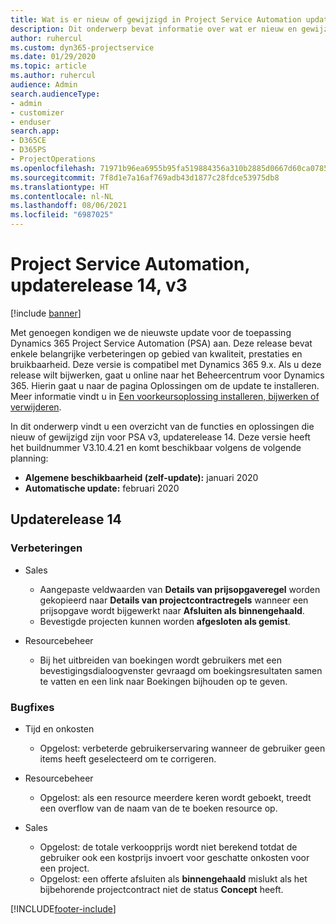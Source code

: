 ```yaml
---
title: Wat is er nieuw of gewijzigd in Project Service Automation updaterelease 14, v3
description: Dit onderwerp bevat informatie over wat er nieuw en gewijzigd is in Project Service Automation updaterelease 14, v3.
author: ruhercul
ms.custom: dyn365-projectservice
ms.date: 01/29/2020
ms.topic: article
ms.author: ruhercul
audience: Admin
search.audienceType:
- admin
- customizer
- enduser
search.app:
- D365CE
- D365PS
- ProjectOperations
ms.openlocfilehash: 71971b96ea6955b95fa519884356a310b2885d0667d60ca07856a444de77dc64
ms.sourcegitcommit: 7f8d1e7a16af769adb43d1877c28fdce53975db8
ms.translationtype: HT
ms.contentlocale: nl-NL
ms.lasthandoff: 08/06/2021
ms.locfileid: "6987025"
---
```

# <a name="project-service-automation-update-release-14-v3"></a>Project Service Automation, updaterelease 14, v3

[!include [banner](../includes/psa-now-project-operations.md)]

Met genoegen kondigen we de nieuwste update voor de toepassing Dynamics 365 Project Service Automation (PSA) aan. Deze release bevat enkele belangrijke verbeteringen op gebied van kwaliteit, prestaties en bruikbaarheid. Deze versie is compatibel met Dynamics 365 9.x. Als u deze release wilt bijwerken, gaat u online naar het Beheercentrum voor Dynamics 365. Hierin gaat u naar de pagina Oplossingen om de update te installeren. Meer informatie vindt u in [Een voorkeursoplossing installeren, bijwerken of verwijderen](/power-platform/admin/install-remove-preferred-solution).

In dit onderwerp vindt u een overzicht van de functies en oplossingen die nieuw of gewijzigd zijn voor PSA v3, updaterelease 14. Deze versie heeft het buildnummer V3.10.4.21 en komt beschikbaar volgens de volgende planning:

- **Algemene beschikbaarheid (zelf-update):** januari 2020
- **Automatische update:** februari 2020

## <a name="update-release-14"></a>Updaterelease 14

### <a name="enhancements"></a>Verbeteringen

- Sales

     - Aangepaste veldwaarden van **Details van prijsopgaveregel** worden gekopieerd naar **Details van projectcontractregels** wanneer een prijsopgave wordt bijgewerkt naar **Afsluiten als binnengehaald**.
     - Bevestigde projecten kunnen worden **afgesloten als gemist**.

- Resourcebeheer

     - Bij het uitbreiden van boekingen wordt gebruikers met een bevestigingsdialoogvenster gevraagd om boekingsresultaten samen te vatten en een link naar Boekingen bijhouden op te geven.


### <a name="bug-fixes"></a>Bugfixes

- Tijd en onkosten

     - Opgelost: verbeterde gebruikerservaring wanneer de gebruiker geen items heeft geselecteerd om te corrigeren.

- Resourcebeheer

     - Opgelost: als een resource meerdere keren wordt geboekt, treedt een overflow van de naam van de te boeken resource op.

- Sales

     - Opgelost: de totale verkoopprijs wordt niet berekend totdat de gebruiker ook een kostprijs invoert voor geschatte onkosten voor een project.
     - Opgelost: een offerte afsluiten als **binnengehaald** mislukt als het bijbehorende projectcontract niet de status **Concept** heeft.



[!INCLUDE[footer-include](../includes/footer-banner.md)]
